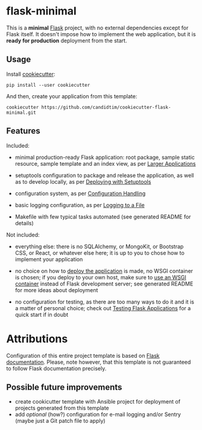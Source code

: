 # flask-minimal

This is a **minimal** [Flask](http://flask.pocoo.org) project, with no external dependencies except for Flask
itself. It doesn't impose how to implement the web application, but it is **ready for production** deployment from the
start.


## Usage

Install [cookiecutter](https://github.com/audreyr/cookiecutter):

    pip install --user cookiecutter

And then, create your application from this template:

    cookiecutter https://github.com/candidtim/cookiecutter-flask-minimal.git


## Features

Included:

 - minimal production-ready Flask application: root package, sample static resource, sample template and an index view,
   as per [Larger Applications](http://flask.pocoo.org/docs/0.12/patterns/packages/)

 - setuptools configuration to package and release the application, as well as to develop locally, as per
   [Deploying with Setuptools](http://flask.pocoo.org/docs/0.12/patterns/distribute/)

 - configuration system, as per [Configuration Handling](http://flask.pocoo.org/docs/0.12/config/#config)

 - basic logging configuration, as per [Logging to a File](http://flask.pocoo.org/docs/0.12/errorhandling/#logging-to-a-file)

 - Makefile with few typical tasks automated (see generated README for details)

Not included:

 - everything else: there is no SQLAlchemy, or MongoKit, or Bootstrap CSS, or React, or whatever else here;
   it is up to you to chose how to implement your application

 - no choice on how to [deploy the application](http://flask.pocoo.org/docs/0.12/deploying/) is made, no WSGI container
   is chosen; if you deploy to your own host, make sure to
   [use an WSGI container](http://flask.pocoo.org/docs/0.12/deploying/wsgi-standalone/) instead of Flask development
   server; see generated README for more ideas about deployment

 - no configuration for testing, as there are too many ways to do it and it is a matter of personal choice; check out
   [Testing Flask Applications](http://flask.pocoo.org/docs/0.12/testing/) for a quick start if in doubt


# Attributions

Configuration of this entire project template is based on
[Flask documentation](http://flask.pocoo.org/docs/). Please, note however, that this template is not guaranteed to
follow Flask documentation precisely.


## Possible future improvements

 - create cookicutter template with Ansible project for deployment of projects generated from this template
 - add *optional* (how?) configuration for e-mail logging and/or Sentry (maybe just a Git patch file to apply)
